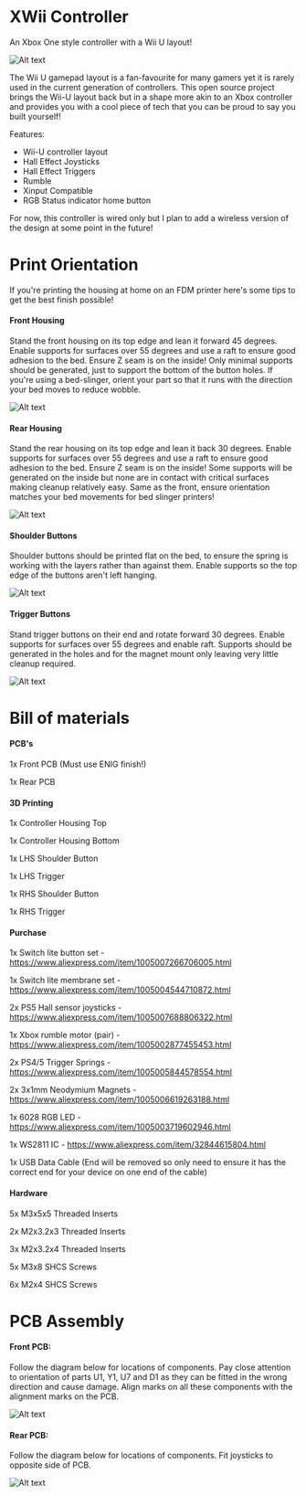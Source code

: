 # XWii Controller
An Xbox One style controller with a Wii U layout!

![Alt text](Title.png "Xii-U Controller")

The Wii U gamepad layout is a fan-favourite for many gamers yet it is rarely used in the current generation of controllers. This open source project brings the Wii-U layout back but in a shape more akin to an Xbox controller and provides you with a cool piece of tech that you can be proud to say you built yourself!

Features:
- Wii-U controller layout
- Hall Effect Joysticks
- Hall Effect Triggers
- Rumble
- Xinput Compatible
- RGB Status indicator home button

For now, this controller is wired only but I plan to add a wireless version of the design at some point in the future!

# Print Orientation

If you're printing the housing at home on an FDM printer here's some tips to get the best finish possible!

#### Front Housing

Stand the front housing on its top edge and lean it forward 45 degrees. Enable supports for surfaces over 55 degrees and use a raft to ensure good adhesion to the bed. Ensure Z seam is on the inside! Only minimal supports should be generated, just to support the bottom of the button holes. If you're using a bed-slinger, orient your part so that it runs with the direction your bed moves to reduce wobble.

![Alt text](Print_orientation_front.png "Print orientation front")

#### Rear Housing

Stand the rear housing on its top edge and lean it back 30 degrees. Enable supports for surfaces over 55 degrees and use a raft to ensure good adhesion to the bed. Ensure Z seam is on the inside! Some supports will be generated on the inside but none are in contact with critical surfaces making cleanup relatively easy. Same as the front, ensure orientation matches your bed movements for bed slinger printers!

![Alt text](Print_orientation_rear.png "Print orientation rear")

#### Shoulder Buttons

Shoulder buttons should be printed flat on the bed, to ensure the spring is working with the layers rather than against them. Enable supports so the top edge of the buttons aren't left hanging.

![Alt text](Print_orientation_shoulders.png "Print orientation shoulders")


#### Trigger Buttons

Stand trigger buttons on their end and rotate forward 30 degrees. Enable supports for surfaces over 55 degrees and enable raft. Supports should be generated in the holes and for the magnet mount only leaving very little cleanup required.

![Alt text](Print_orientation_triggers.png "Print orientation triggers")

# Bill of materials

#### PCB's

1x Front PCB (Must use ENIG finish!)

1x Rear PCB

#### 3D Printing

1x Controller Housing Top

1x Controller Housing Bottom

1x LHS Shoulder Button

1x LHS Trigger

1x RHS Shoulder Button

1x RHS Trigger

#### Purchase

1x Switch lite button set - https://www.aliexpress.com/item/1005007266706005.html

1x Switch lite membrane set - https://www.aliexpress.com/item/1005004544710872.html

2x PS5 Hall sensor joysticks - https://www.aliexpress.com/item/1005007688806322.html

1x Xbox rumble motor (pair) - https://www.aliexpress.com/item/1005002877455453.html

2x PS4/5 Trigger Springs - https://www.aliexpress.com/item/1005005844578554.html

2x 3x1mm Neodymium Magnets - https://www.aliexpress.com/item/1005006619263188.html

1x 6028 RGB LED - https://www.aliexpress.com/item/1005003719602946.html

1x WS2811 IC - https://www.aliexpress.com/item/32844615804.html

1x USB Data Cable (End will be removed so only need to ensure it has the correct end for your device on one end of the cable)

#### Hardware

5x M3x5x5 Threaded Inserts

2x M2x3.2x3 Threaded Inserts

3x M2x3.2x4 Threaded Inserts

5x M3x8 SHCS Screws

6x M2x4 SHCS Screws

# PCB Assembly

#### Front PCB:

Follow the diagram below for locations of components. Pay close attention to orientation of parts U1, Y1, U7 and D1 as they can be fitted in the wrong direction and cause damage. Align marks on all these components with the alignment marks on the PCB.

![Alt text](Front_PCB_BOM.png "Front PCB BOM")

#### Rear PCB:

Follow the diagram below for locations of components. Fit joysticks to opposite side of PCB.

![Alt text](Rear_PCB_BOM.png "Rear PCB BOM")

